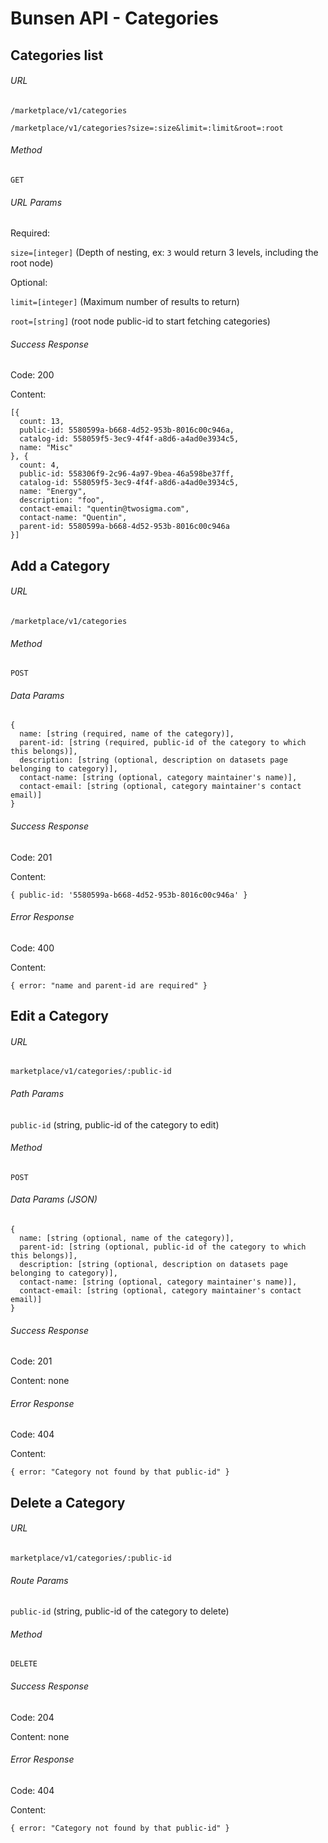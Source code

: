 # Bunsen API - Categories

## Categories list

###### URL

`/marketplace/v1/categories`

`/marketplace/v1/categories?size=:size&limit=:limit&root=:root`

###### Method

`GET`

###### URL Params

Required:

`size=[integer]` (Depth of nesting, ex: `3` would return 3 levels, including the root node)

Optional:

`limit=[integer]` (Maximum number of results to return)

`root=[string]` (root node public-id to start fetching categories)

###### Success Response

Code: 200

Content:
```
[{
  count: 13,
  public-id: 5580599a-b668-4d52-953b-8016c00c946a,
  catalog-id: 558059f5-3ec9-4f4f-a8d6-a4ad0e3934c5,
  name: "Misc"
}, {
  count: 4,
  public-id: 558306f9-2c96-4a97-9bea-46a598be37ff,
  catalog-id: 558059f5-3ec9-4f4f-a8d6-a4ad0e3934c5,
  name: "Energy",
  description: "foo",
  contact-email: "quentin@twosigma.com",
  contact-name: "Quentin",
  parent-id: 5580599a-b668-4d52-953b-8016c00c946a
}]
```

## Add a Category

###### URL

`/marketplace/v1/categories`

###### Method

`POST`

###### Data Params

```
{
  name: [string (required, name of the category)],
  parent-id: [string (required, public-id of the category to which this belongs)],
  description: [string (optional, description on datasets page belonging to category)],
  contact-name: [string (optional, category maintainer's name)],
  contact-email: [string (optional, category maintainer's contact email)]
}
```

###### Success Response

Code: 201

Content:
```
{ public-id: '5580599a-b668-4d52-953b-8016c00c946a' }
```

###### Error Response

Code: 400

Content:
```
{ error: "name and parent-id are required" }
```

## Edit a Category

###### URL

`marketplace/v1/categories/:public-id`

###### Path Params

`public-id` (string, public-id of the category to edit)

###### Method

`POST`

###### Data Params (JSON)

```
{
  name: [string (optional, name of the category)],
  parent-id: [string (optional, public-id of the category to which this belongs)],
  description: [string (optional, description on datasets page belonging to category)],
  contact-name: [string (optional, category maintainer's name)],
  contact-email: [string (optional, category maintainer's contact email)]
}
```

###### Success Response

Code: 201

Content: none

###### Error Response

Code: 404

Content:
```
{ error: "Category not found by that public-id" }
```

## Delete a Category

###### URL

`marketplace/v1/categories/:public-id`

###### Route Params

`public-id` (string, public-id of the category to delete)

###### Method

`DELETE`

###### Success Response

Code: 204

Content: none

###### Error Response

Code: 404

Content:
```
{ error: "Category not found by that public-id" }
```
